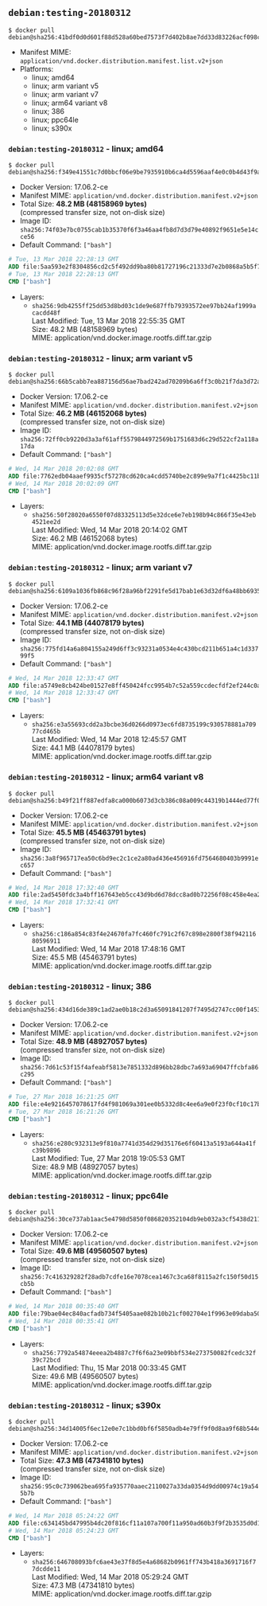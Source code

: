 ## `debian:testing-20180312`

```console
$ docker pull debian@sha256:41bdf0d0d601f88d528a60bed7573f7d402b8ae7dd33d83226acf098c3313946
```

-	Manifest MIME: `application/vnd.docker.distribution.manifest.list.v2+json`
-	Platforms:
	-	linux; amd64
	-	linux; arm variant v5
	-	linux; arm variant v7
	-	linux; arm64 variant v8
	-	linux; 386
	-	linux; ppc64le
	-	linux; s390x

### `debian:testing-20180312` - linux; amd64

```console
$ docker pull debian@sha256:f349e41551c7d0bbcf06e9be7935910b6ca4d5596aaf4e0c0b4d43f9a0979e27
```

-	Docker Version: 17.06.2-ce
-	Manifest MIME: `application/vnd.docker.distribution.manifest.v2+json`
-	Total Size: **48.2 MB (48158969 bytes)**  
	(compressed transfer size, not on-disk size)
-	Image ID: `sha256:74f03e7bc0755cab1b35370f6f3a46aa4fb8d7d3d79e40892f9651e5e14cce56`
-	Default Command: `["bash"]`

```dockerfile
# Tue, 13 Mar 2018 22:28:13 GMT
ADD file:5aa593e2f8304856cd2c5f492dd9ba80b81727196c21333d7e2b0868a5b5f703 in / 
# Tue, 13 Mar 2018 22:28:13 GMT
CMD ["bash"]
```

-	Layers:
	-	`sha256:9db4255ff25dd53d8bd03c1de9e687ffb79393572ee97bb24af1999acacdd48f`  
		Last Modified: Tue, 13 Mar 2018 22:55:35 GMT  
		Size: 48.2 MB (48158969 bytes)  
		MIME: application/vnd.docker.image.rootfs.diff.tar.gzip

### `debian:testing-20180312` - linux; arm variant v5

```console
$ docker pull debian@sha256:66b5cabb7ea887156d56ae7bad242ad70209b6a6ff3c0b21f7da3d72aa4bf172
```

-	Docker Version: 17.06.2-ce
-	Manifest MIME: `application/vnd.docker.distribution.manifest.v2+json`
-	Total Size: **46.2 MB (46152068 bytes)**  
	(compressed transfer size, not on-disk size)
-	Image ID: `sha256:72ff0cb9220d3a3af61aff5579844972569b1751683d6c29d522cf2a118a17da`
-	Default Command: `["bash"]`

```dockerfile
# Wed, 14 Mar 2018 20:02:08 GMT
ADD file:7762edb04aaef9935cf57278cd620ca4cdd5740be2c899e9a7f1c4425bc11b4c in / 
# Wed, 14 Mar 2018 20:02:09 GMT
CMD ["bash"]
```

-	Layers:
	-	`sha256:50f28020a6550f07d83325113d5e32dce6e7eb198b94c866f35e43eb4521ee2d`  
		Last Modified: Wed, 14 Mar 2018 20:14:02 GMT  
		Size: 46.2 MB (46152068 bytes)  
		MIME: application/vnd.docker.image.rootfs.diff.tar.gzip

### `debian:testing-20180312` - linux; arm variant v7

```console
$ docker pull debian@sha256:6109a1036fb868c96f28a96bf2291fe5d17bab1e63d32df6a48bb693544aed22
```

-	Docker Version: 17.06.2-ce
-	Manifest MIME: `application/vnd.docker.distribution.manifest.v2+json`
-	Total Size: **44.1 MB (44078179 bytes)**  
	(compressed transfer size, not on-disk size)
-	Image ID: `sha256:775fd14a6a804155a249d6ff3c93231a0534e4c430bcd211b651a4c1d33799f5`
-	Default Command: `["bash"]`

```dockerfile
# Wed, 14 Mar 2018 12:33:47 GMT
ADD file:a5749e8cb424be01527e8ff450424fcc9954b7c52a559ccdecfdf2ef244c0a92 in / 
# Wed, 14 Mar 2018 12:33:47 GMT
CMD ["bash"]
```

-	Layers:
	-	`sha256:e3a55693cdd2a3bcbe36d0266d0973ec6fd8735199c930578881a70977cd465b`  
		Last Modified: Wed, 14 Mar 2018 12:45:57 GMT  
		Size: 44.1 MB (44078179 bytes)  
		MIME: application/vnd.docker.image.rootfs.diff.tar.gzip

### `debian:testing-20180312` - linux; arm64 variant v8

```console
$ docker pull debian@sha256:b49f21ff887edfa8ca000b6073d3cb386c08a009c44319b1444ed77f05102f1b
```

-	Docker Version: 17.06.2-ce
-	Manifest MIME: `application/vnd.docker.distribution.manifest.v2+json`
-	Total Size: **45.5 MB (45463791 bytes)**  
	(compressed transfer size, not on-disk size)
-	Image ID: `sha256:3a8f965717ea50c6bd9ec2c1ce2a80ad436e456916fd7564680403b9991ec657`
-	Default Command: `["bash"]`

```dockerfile
# Wed, 14 Mar 2018 17:32:40 GMT
ADD file:2ad5450fdc3a4bff167643eb5cc43d9bd6d78dcc8ad0b72256f08c458e4ea2f8 in / 
# Wed, 14 Mar 2018 17:32:41 GMT
CMD ["bash"]
```

-	Layers:
	-	`sha256:c186a854c83f4e24670fa7fc460fc791c2f67c898e2800f38f94211680596911`  
		Last Modified: Wed, 14 Mar 2018 17:48:16 GMT  
		Size: 45.5 MB (45463791 bytes)  
		MIME: application/vnd.docker.image.rootfs.diff.tar.gzip

### `debian:testing-20180312` - linux; 386

```console
$ docker pull debian@sha256:434d16de389c1ad2ae0b18c2d3a65091841207f7495d2747cc00f145309b0ea6
```

-	Docker Version: 17.06.2-ce
-	Manifest MIME: `application/vnd.docker.distribution.manifest.v2+json`
-	Total Size: **48.9 MB (48927057 bytes)**  
	(compressed transfer size, not on-disk size)
-	Image ID: `sha256:7d61c53f15f4afeabf5813e7851332d896bb28dbc7a693a69047ffcbfa86c295`
-	Default Command: `["bash"]`

```dockerfile
# Tue, 27 Mar 2018 16:21:25 GMT
ADD file:e4e9216457078617fd4f981069a301ee0b5332d8c4ee6a9e0f23f0cf10c17bea in / 
# Tue, 27 Mar 2018 16:21:26 GMT
CMD ["bash"]
```

-	Layers:
	-	`sha256:e280c932313e9f810a7741d354d29d35176e6f60413a5193a644a41fc39b9896`  
		Last Modified: Tue, 27 Mar 2018 19:05:53 GMT  
		Size: 48.9 MB (48927057 bytes)  
		MIME: application/vnd.docker.image.rootfs.diff.tar.gzip

### `debian:testing-20180312` - linux; ppc64le

```console
$ docker pull debian@sha256:30ce737ab1aac5e4798d5850f086820352104db9eb032a3cf5438d2112a061d5
```

-	Docker Version: 17.06.2-ce
-	Manifest MIME: `application/vnd.docker.distribution.manifest.v2+json`
-	Total Size: **49.6 MB (49560507 bytes)**  
	(compressed transfer size, not on-disk size)
-	Image ID: `sha256:7c416329282f28adb7cdfe16e7078cea1467c3ca68f8115a2fc150f50d15cb5b`
-	Default Command: `["bash"]`

```dockerfile
# Wed, 14 Mar 2018 00:35:40 GMT
ADD file:79bae04ec840acfadb734f5405aae082b10b21cf002704e1f9963e09daba5065 in / 
# Wed, 14 Mar 2018 00:35:41 GMT
CMD ["bash"]
```

-	Layers:
	-	`sha256:7792a54874eeea2b4887c7f6f6a23e09bbf534e273750082fcedc32f39c72bcd`  
		Last Modified: Thu, 15 Mar 2018 00:33:45 GMT  
		Size: 49.6 MB (49560507 bytes)  
		MIME: application/vnd.docker.image.rootfs.diff.tar.gzip

### `debian:testing-20180312` - linux; s390x

```console
$ docker pull debian@sha256:34d14005f6ec12e0e7c1bbd0bf6f5850adb4e79ff9f0d8aa9f68b544e1067dc6
```

-	Docker Version: 17.06.2-ce
-	Manifest MIME: `application/vnd.docker.distribution.manifest.v2+json`
-	Total Size: **47.3 MB (47341810 bytes)**  
	(compressed transfer size, not on-disk size)
-	Image ID: `sha256:95c0c739062bea695fa935770aaec2110027a33da0354d9dd00974c19a545b7b`
-	Default Command: `["bash"]`

```dockerfile
# Wed, 14 Mar 2018 05:24:22 GMT
ADD file:c634145bd47995b4dc20f816cf11a107a700f11a950ad60b3f9f2b3535d0d194 in / 
# Wed, 14 Mar 2018 05:24:23 GMT
CMD ["bash"]
```

-	Layers:
	-	`sha256:646708093bfc6ae43e37f8d5e4a68682b0961ff743b418a3691716f77dcdde11`  
		Last Modified: Wed, 14 Mar 2018 05:29:24 GMT  
		Size: 47.3 MB (47341810 bytes)  
		MIME: application/vnd.docker.image.rootfs.diff.tar.gzip
